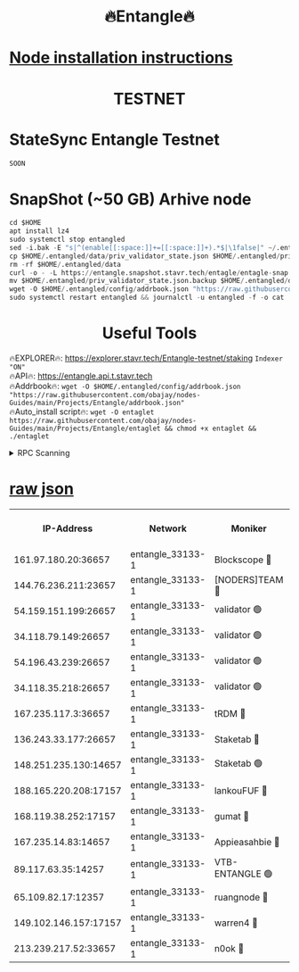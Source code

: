 <h1 align="center"> 🔥Entangle🔥</h1>

[Node installation instructions](https://github.com/obajay/nodes-Guides/tree/main/Projects/Entangle)
=

<h1 align="center"> TESTNET</h1>

# StateSync Entangle Testnet
```python
SOON
```
# SnapShot (~50 GB) Arhive node
```python
cd $HOME
apt install lz4
sudo systemctl stop entangled
sed -i.bak -E "s|^(enable[[:space:]]+=[[:space:]]+).*$|\1false|" ~/.entangled/config/config.toml
cp $HOME/.entangled/data/priv_validator_state.json $HOME/.entangled/priv_validator_state.json.backup
rm -rf $HOME/.entangled/data
curl -o - -L https://entangle.snapshot.stavr.tech/entagle/entagle-snap.tar.lz4 | lz4 -c -d - | tar -x -C $HOME/.entangled --strip-components 2
mv $HOME/.entangled/priv_validator_state.json.backup $HOME/.entangled/data/priv_validator_state.json
wget -O $HOME/.entangled/config/addrbook.json "https://raw.githubusercontent.com/obajay/nodes-Guides/main/Projects/Entangle/addrbook.json"
sudo systemctl restart entangled && journalctl -u entangled -f -o cat
```
 <h1 align="center"> Useful Tools</h1>
 
🔥EXPLORER🔥: https://explorer.stavr.tech/Entangle-testnet/staking        `Indexer "ON"` \
🔥API🔥:      https://entangle.api.t.stavr.tech \
🔥Addrbook🔥: ```wget -O $HOME/.entangled/config/addrbook.json "https://raw.githubusercontent.com/obajay/nodes-Guides/main/Projects/Entangle/addrbook.json"``` \
🔥Auto_install script🔥:  `wget -O entaglet https://raw.githubusercontent.com/obajay/nodes-Guides/main/Projects/Entangle/entaglet && chmod +x entaglet && ./entaglet`


<details>
<summary>RPC Scanning</summary>

<h2 align="center"> We scan nodes in real time every 4 hours. And we provide the final result of RPC endpoints.
We cannot influence the operation of these nodes in any way. </h2>


```python
If Voting Power is higher than 0 --> then the Node is a validator of the network and may be subject to attack and be a potential threat to the chain.
```
```python
We marked such validators with a red symbol
```

</details>

[raw json](https://rpc-check.entangt.stavr.tech/entangt/rpc-entangt-result.json)
=


<table><tr><th>IP-Address</th><th>Network</th><th>Moniker</th><th>Latest Block Height</th><th>Earliest Block Height</th><th>Catching Up</th><th>Tx Index</th><th>Voting Power</th><th>Scan Time</th></tr><tr><td>161.97.180.20:36657</td><td>entangle_33133-1</td><td>Blockscope 🔴</td><td>1616049</td><td>1</td><td>False</td><td>off</td><td>259586473635098</td><td>2024-01-11T02:45:12.959992319UTC</td></tr><tr><td>144.76.236.211:23657</td><td>entangle_33133-1</td><td>[NODERS]TEAM 🔴</td><td>1616052</td><td>1</td><td>False</td><td>off</td><td>47049700500000000</td><td>2024-01-11T02:45:25.626012153UTC</td></tr><tr><td>54.159.151.199:26657</td><td>entangle_33133-1</td><td>validator 🟢</td><td>1616053</td><td>1</td><td>False</td><td>on</td><td>0</td><td>2024-01-11T02:45:33.160055879UTC</td></tr><tr><td>34.118.79.149:26657</td><td>entangle_33133-1</td><td>validator 🟢</td><td>1616053</td><td>1</td><td>False</td><td>on</td><td>0</td><td>2024-01-11T02:45:33.589208929UTC</td></tr><tr><td>54.196.43.239:26657</td><td>entangle_33133-1</td><td>validator 🟢</td><td>1616053</td><td>1</td><td>False</td><td>on</td><td>0</td><td>2024-01-11T02:45:34.274167855UTC</td></tr><tr><td>34.118.35.218:26657</td><td>entangle_33133-1</td><td>validator 🟢</td><td>1616053</td><td>1</td><td>False</td><td>on</td><td>0</td><td>2024-01-11T02:45:34.905169398UTC</td></tr><tr><td>167.235.117.3:36657</td><td>entangle_33133-1</td><td>tRDM 🔴</td><td>1616053</td><td>1</td><td>False</td><td>on</td><td>156936948832723</td><td>2024-01-11T02:45:35.147770775UTC</td></tr><tr><td>136.243.33.177:26657</td><td>entangle_33133-1</td><td>Staketab 🔴</td><td>1616052</td><td>660001</td><td>False</td><td>on</td><td>121550140155031</td><td>2024-01-11T02:45:28.025637241UTC</td></tr><tr><td>148.251.235.130:14657</td><td>entangle_33133-1</td><td>Staketab 🟢</td><td>1616049</td><td>660801</td><td>False</td><td>on</td><td>0</td><td>2024-01-11T02:45:12.600650316UTC</td></tr><tr><td>188.165.220.208:17157</td><td>entangle_33133-1</td><td>lankouFUF 🔴</td><td>1616050</td><td>725001</td><td>False</td><td>on</td><td>180899900000002</td><td>2024-01-11T02:45:18.194953380UTC</td></tr><tr><td>168.119.38.252:17157</td><td>entangle_33133-1</td><td>gumat 🔴</td><td>1616050</td><td>962001</td><td>False</td><td>on</td><td>314013548351851</td><td>2024-01-11T02:45:17.901789964UTC</td></tr><tr><td>167.235.14.83:14657</td><td>entangle_33133-1</td><td>Appieasahbie 🔴</td><td>1616053</td><td>1076001</td><td>False</td><td>on</td><td>44568809900999996</td><td>2024-01-11T02:45:34.505451728UTC</td></tr><tr><td>89.117.63.35:14257</td><td>entangle_33133-1</td><td>VTB-ENTANGLE 🟢</td><td>1616051</td><td>1162001</td><td>False</td><td>off</td><td>0</td><td>2024-01-11T02:45:22.914950842UTC</td></tr><tr><td>65.109.82.17:12357</td><td>entangle_33133-1</td><td>ruangnode 🔴</td><td>1616049</td><td>1312001</td><td>False</td><td>off</td><td>308329335362747</td><td>2024-01-11T02:45:13.444121331UTC</td></tr><tr><td>149.102.146.157:17157</td><td>entangle_33133-1</td><td>warren4 🔴</td><td>1616052</td><td>1436001</td><td>False</td><td>on</td><td>454417023854257</td><td>2024-01-11T02:45:25.278069256UTC</td></tr><tr><td>213.239.217.52:33657</td><td>entangle_33133-1</td><td>n0ok 🔴</td><td>1616053</td><td>1516053</td><td>False</td><td>off</td><td>46574292273662988</td><td>2024-01-11T02:45:32.418970797UTC</td></tr></table>
